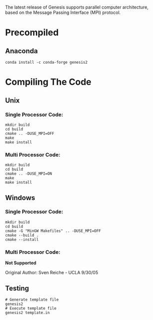 The latest release of Genesis supports parallel computer architecture,
based on the Message Passing Interface (MPI) protocol.

# Precompiled

## Anaconda

```shell script
conda install -c conda-forge genesis2
```

# Compiling The Code

## Unix

### Single Processor Code:

```shell script
mkdir build
cd build
cmake .. -DUSE_MPI=OFF
make
make install
```

### Multi Processor Code:

```shell script
mkdir build
cd build
cmake .. -DUSE_MPI=ON
make
make install
```

## Windows

### Single Processor Code:

```shell script
mkdir build
cd build
cmake -G "MinGW Makefiles" .. -DUSE_MPI=OFF
cmake --build .
cmake --install
```

### Multi Processor Code:

**Not Supported**

Original Author: Sven Reiche - UCLA 9/30/05


## Testing

```shell script
# Generate template file
genesis2
# Execute template file
genesis2 template.in
```